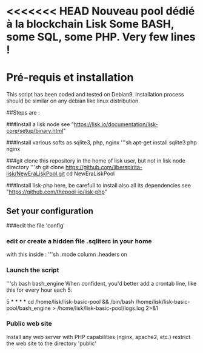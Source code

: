 <<<<<<< HEAD
Nouveau pool dédié à la blockchain Lisk
Some BASH, some SQL, some PHP. Very few lines !
=======

# Pré-requis et installation
This script has been coded and tested on Debian9. Installation process should be similar on any debian like linux distribution.

##Steps are :

###Install a lisk node
see "https://lisk.io/documentation/lisk-core/setup/binary.html"

###Install various softs as sqlite3, php, nginx 
'''sh
	apt-get install sqlite3 php nginx

###git clone this repository in the home of lisk user, but not in lisk node directory
'''sh
	git clone https://github.com/liberspirita-lisk/NewEraLiskPool.git
	cd NewEraLiskPool

###Install lisk-php here, be carefull to install also all its dependencies
see "https://github.com/thepool-io/lisk-php" 

## Set your configuration
###edit the file 'config'
### edit or create a hidden file .sqliterc in your home
with this inside :
'''sh
.mode column
.headers on
### Launch the script 
'''sh
	bash bash_engine
When confident, you'd better add a crontab line, like this for every hour each 5:

5 * * * * cd /home/lisk/lisk-basic-pool && /bin/bash /home/lisk/lisk-basic-pool/bash_engine > /home/lisk/lisk-basic-pool/logs.log 2>&1

### Public web site
Install any web server with PHP capabilities (nginx, apache2, etc.)
restrict the web site to the directory 'public'
